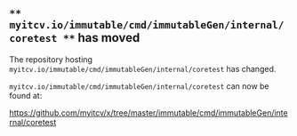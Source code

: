 ## `** myitcv.io/immutable/cmd/immutableGen/internal/coretest **` has moved

The repository hosting `myitcv.io/immutable/cmd/immutableGen/internal/coretest` has changed.

`myitcv.io/immutable/cmd/immutableGen/internal/coretest` can now be found at:

https://github.com/myitcv/x/tree/master/immutable/cmd/immutableGen/internal/coretest

